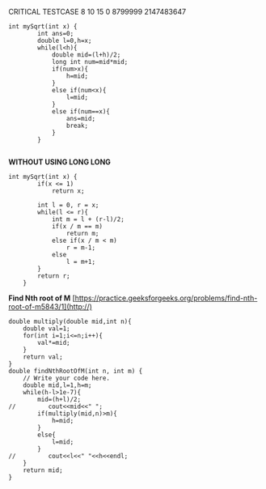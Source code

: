 CRITICAL TESTCASE
8
10
15
0
8799999
2147483647

```
int mySqrt(int x) {
        int ans=0;
        double l=0,h=x;
        while(l<h){
            double mid=(l+h)/2;
            long int num=mid*mid;
            if(num>x){
                h=mid;
            }
            else if(num<x){
                l=mid;
            }
            else if(num==x){
                ans=mid;
                break;
            }
        }
        
```

**WITHOUT USING LONG LONG**
```
int mySqrt(int x) {
        if(x <= 1)
            return x;

        int l = 0, r = x;
        while(l <= r){
            int m = l + (r-l)/2;
            if(x / m == m)
                return m;
            else if(x / m < m)
                r = m-1;
            else
                l = m+1;
        }
        return r;
    }
```

**Find Nth root of M**
[https://practice.geeksforgeeks.org/problems/find-nth-root-of-m5843/1](http://)
```
double multiply(double mid,int n){
    double val=1;
    for(int i=1;i<=n;i++){
        val*=mid;
    }
    return val;
}
double findNthRootOfM(int n, int m) {
	// Write your code here.
    double mid,l=1,h=m;
    while(h-l>1e-7){
        mid=(h+l)/2;
//         cout<<mid<<" ";
        if(multiply(mid,n)>m){
            h=mid;
        }
        else{
            l=mid;
        }
//         cout<<l<<" "<<h<<endl;
    }
    return mid;
}
```

